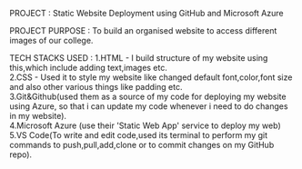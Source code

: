 PROJECT : Static Website Deployment using GitHub and Microsoft Azure

PROJECT PURPOSE : To build an organised website to access different images of our college.

TECH STACKS USED : 
1.HTML - I build structure of my website using this,which include adding text,images etc.<br>
2.CSS - Used it to style my website like changed default font,color,font size and also other various things like padding etc.<br>
3.Git&Github(used them as a source of my code for deploying my website using Azure, so that i can update my code whenever i need to do changes in my website).<br>
4.Microsoft Azure (use their 'Static Web App' service to deploy my web)<br>
5.VS Code(To write and edit code,used its terminal to perform my git commands to push,pull,add,clone or to commit changes on my GitHub repo).<br>


